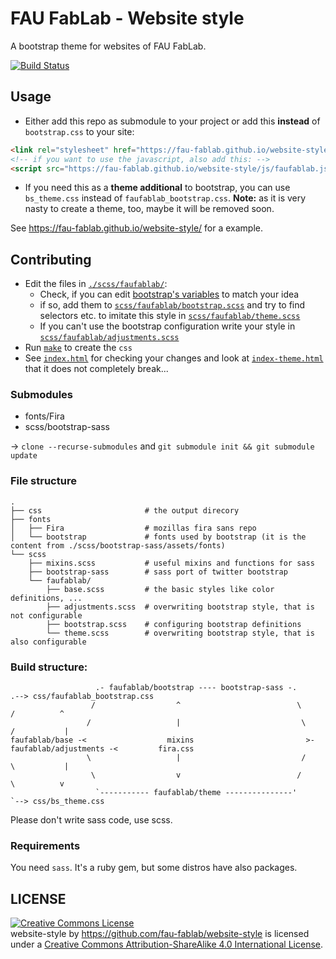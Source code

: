 FAU FabLab - Website style
==========================

A bootstrap theme for websites of FAU FabLab.

[![Build Status](https://travis-ci.org/fau-fablab/website-style.svg)](https://travis-ci.org/fau-fablab/website-style)

Usage
-----

 - Either add this repo as submodule to your project or add this **instead** of `bootstrap.css` to your site:

```html
<link rel="stylesheet" href="https://fau-fablab.github.io/website-style/css/faufablab_bootstrap.css" type="text/css" >
<!-- if you want to use the javascript, also add this: -->
<script src="https://fau-fablab.github.io/website-style/js/faufablab.js"></script>
```

 - If you need this as a **theme additional** to bootstrap, you can use `bs_theme.css` instead of `faufablab_bootstrap.css`.
   **Note:** as it is very nasty to create a theme, too, maybe it will be removed soon.

See https://fau-fablab.github.io/website-style/ for a example.

Contributing
------------

 - Edit the files in [`./scss/faufablab/`](./scss/faufablab):
   - Check, if you can edit [bootstrap's variables](https://getbootstrap.com/customize/#less-variables) to match your idea
   - if so, add them to [`scss/faufablab/bootstrap.scss`](scss/faufablab/bootstrap.scss) and try to find selectors etc. to imitate this style in [`scss/faufablab/theme.scss`](scss/faufablab/theme.scss)
   - If you can't use the bootstrap configuration write your style in [`scss/faufablab/adjustments.scss`](scss/faufablab/adjustments.scss)
 - Run [`make`](Makefile) to create the `css`
 - See [`index.html`](index.html) for checking your changes and look at [`index-theme.html`](index-theme.html) that it does not completely break...

### Submodules

 - fonts/Fira
 - scss/bootstrap-sass

-> `clone --recurse-submodules` and `git submodule init && git submodule update`

### File structure

```tree
.
├── css                       # the output direcory
├── fonts
│   ├── Fira                  # mozillas fira sans repo
│   └── bootstrap             # fonts used by bootstrap (it is the content from ./scss/bootstrap-sass/assets/fonts)
└── scss
    ├── mixins.scss           # useful mixins and functions for sass
    ├── bootstrap-sass        # sass port of twitter bootstrap
    └── faufablab/
        ├── base.scss         # the basic styles like color definitions, ...
        ├── adjustments.scss  # overwriting bootstrap style, that is not configurable
        ├── bootstrap.scss    # configuring bootstrap definitions
        └── theme.scss        # overwriting bootstrap style, that is also configurable
```

### Build structure:

```
                   .- faufablab/bootstrap ---- bootstrap-sass -.                               .--> css/faufablab_bootstrap.css
                  /                  ^                          \                             /          ^ 
                 /                   |                           \                           /           |
faufablab/base -<                  mixins                         >- faufablab/adjustments -<         fira.css
                 \                   |                           /                           \           |
                  \                  v                          /                             \          v
                   `----------- faufablab/theme ---------------'                               `--> css/bs_theme.css
```

Please don't write sass code, use scss.

### Requirements

You need `sass`. It's a ruby gem, but some distros have also packages.

LICENSE
-------
<a rel="license" href="http://creativecommons.org/licenses/by-sa/4.0/"><img alt="Creative Commons License" style="border-width:0" src="https://i.creativecommons.org/l/by-sa/4.0/88x31.png" /></a><br /><span xmlns:dct="http://purl.org/dc/terms/" property="dct:title">website-style</span> by <a xmlns:cc="http://creativecommons.org/ns#" href="https://github.com/fau-fablab/website-style" property="cc:attributionName" rel="cc:attributionURL">https://github.com/fau-fablab/website-style</a> is licensed under a <a rel="license" href="http://creativecommons.org/licenses/by-sa/4.0/">Creative Commons Attribution-ShareAlike 4.0 International License</a>.

